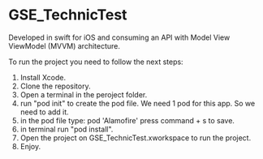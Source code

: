 # GSE_TechnicTest

Developed in swift for iOS and consuming an API with Model View ViewModel (MVVM) architecture.

To run the project you need to follow the next steps:

1. Install Xcode.
2. Clone the repository.
3. Open a terminal in the peroject folder.
4. run "pod init" to create the pod file.
We need 1 pod for this app. So we need to add it.
5. in the pod file type: 
  pod 'Alamofire'
press command + s to save.
6. in terminal run "pod install".
7. Open the project on GSE_TechnicTest.xworkspace to run the project.
8. Enjoy.
